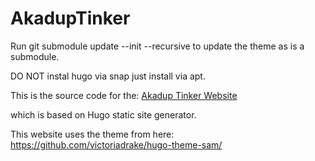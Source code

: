 # AkadupTinker


Run git submodule update --init --recursive to update the theme as
is a submodule.

DO NOT instal hugo via snap just install via apt.

This is the source code for the: [Akadup Tinker Website](https://waynedupreez1.github.io/AkadupTinker/)

which is based on Hugo static site generator.

This website uses the theme from here: https://github.com/victoriadrake/hugo-theme-sam/